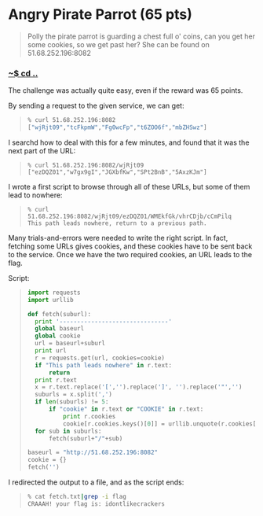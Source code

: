 # Angry Pirate Parrot (65 pts)

>Polly the pirate parrot is guarding a chest full o' coins,
>can you get her some cookies, so we get past her? 
>She can be found on 51.68.252.196:8082

### [~$ cd ..](../)

The challenge was actually quite easy, even if the reward was 65 points.

By sending a request to the given service, we can get:

> ```sh
> % curl 51.68.252.196:8082 
>["wjRjt09","tcFkpmW","Fg0wcFp","t6ZOO6f","mbZHSwz"]
> ```

I searchd how to deal with this for a few minutes, and found that it was the next part of the URL:

> ```
> % curl 51.68.252.196:8082/wjRjt09
>["ezDQZ01","w7gx9gI","JGXbfKw","SPt2BnB","5AxzKJm"]
> ```

I wrote a first script to browse through all of these URLs, but some of them lead to nowhere:

> ```
> % curl 51.68.252.196:8082/wjRjt09/ezDQZ01/WMEkfGk/vhrCDjb/cCmPilq
> This path leads nowhere, return to a previous path.
> ```

Many trials-and-errors were needed to write the right script. In fact, fetching some URLs gives cookies, and these cookies have to be sent back to the service.
Once we have the two required cookies, an URL leads to the flag.

Script:

> ```python
>import requests
>import urllib
>
>def fetch(suburl):
>	print '-------------------------------'
>	global baseurl
>	global cookie
>	url = baseurl+suburl
>	print url
>	r = requests.get(url, cookies=cookie)
>	if "This path leads nowhere" in r.text:
>		return
>	print r.text
>	x = r.text.replace('[','').replace(']', '').replace('"','')
>	suburls = x.split(',')
>	if len(suburls) != 5:
>		if "cookie" in r.text or "COOKIE" in r.text:
>			print r.cookies
>			cookie[r.cookies.keys()[0]] = urllib.unquote(r.cookies[r.cookies.keys()[0]]).decode('utf8')
>	for sub in suburls:
>		fetch(suburl+"/"+sub)
>
>baseurl = "http://51.68.252.196:8082"
>cookie = {}
>fetch('')
> ```

I redirected the output to a file, and as the script ends:
> ```sh
>% cat fetch.txt|grep -i flag  
> CRAAAH! your flag is: idontlikecrackers
> ```
